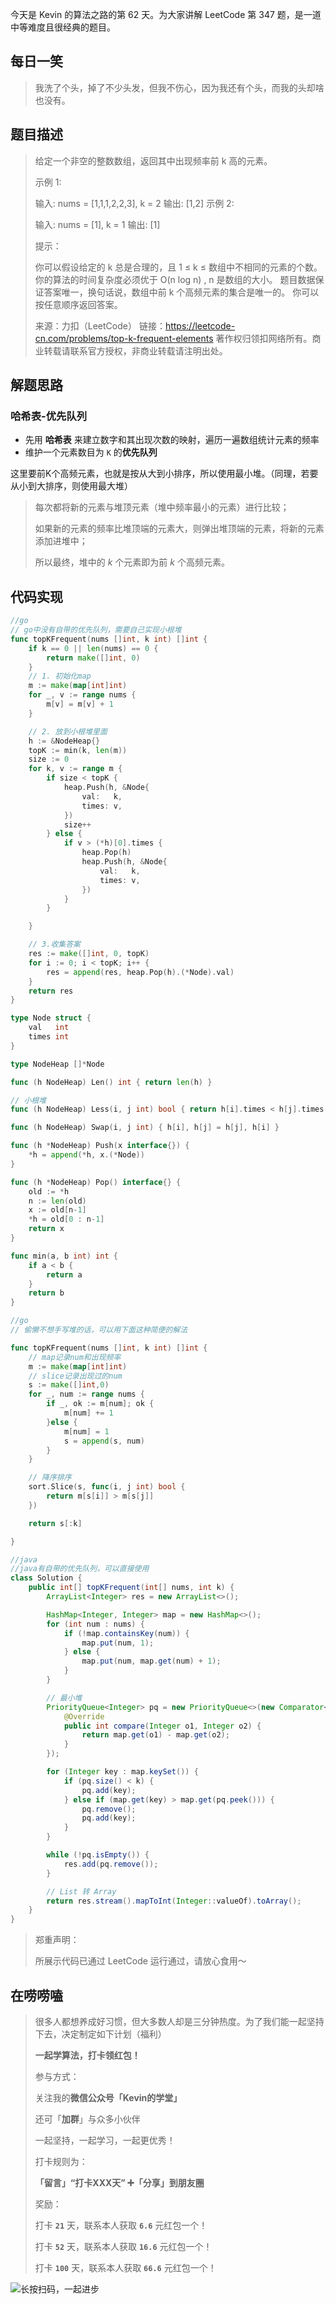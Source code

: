 今天是 Kevin 的算法之路的第 62 天。为大家讲解 LeetCode 第 347 题，是一道中等难度且很经典的题目。



## 每日一笑

> 我洗了个头，掉了不少头发，但我不伤心，因为我还有个头，而我的头却啥也没有。



## 题目描述

> 给定一个非空的整数数组，返回其中出现频率前 k 高的元素。
>
>  
>
> 示例 1:
>
> 输入: nums = [1,1,1,2,2,3], k = 2
> 输出: [1,2]
> 示例 2:
>
> 输入: nums = [1], k = 1
> 输出: [1]
>
>
> 提示：
>
> 你可以假设给定的 k 总是合理的，且 1 ≤ k ≤ 数组中不相同的元素的个数。
> 你的算法的时间复杂度必须优于 O(n log n) , n 是数组的大小。
> 题目数据保证答案唯一，换句话说，数组中前 k 个高频元素的集合是唯一的。
> 你可以按任意顺序返回答案。
>
> 来源：力扣（LeetCode）
> 链接：https://leetcode-cn.com/problems/top-k-frequent-elements
> 著作权归领扣网络所有。商业转载请联系官方授权，非商业转载请注明出处。



## 解题思路

### 哈希表-优先队列

- 先用 **哈希表** 来建立数字和其出现次数的映射，遍历一遍数组统计元素的频率
- 维护一个元素数目为 `K` 的**优先队列**

这里要前K个高频元素，也就是按从大到小排序，所以使用最小堆。（同理，若要从小到大排序，则使用最大堆）

> 每次都将新的元素与堆顶元素（堆中频率最小的元素）进行比较；
>
> 如果新的元素的频率比堆顶端的元素大，则弹出堆顶端的元素，将新的元素添加进堆中；
>
> 所以最终，堆中的 *k* 个元素即为前 *k* 个高频元素。



## 代码实现

```go
//go
// go中没有自带的优先队列，需要自己实现小根堆
func topKFrequent(nums []int, k int) []int {
	if k == 0 || len(nums) == 0 {
		return make([]int, 0)
	}
	// 1. 初始化map
	m := make(map[int]int)
	for _, v := range nums {
		m[v] = m[v] + 1
	}

	// 2. 放到小根堆里面
	h := &NodeHeap{}
	topK := min(k, len(m))
	size := 0
	for k, v := range m {
		if size < topK {
			heap.Push(h, &Node{
				val:   k,
				times: v,
			})
			size++
		} else {
			if v > (*h)[0].times {
				heap.Pop(h)
				heap.Push(h, &Node{
					val:   k,
					times: v,
				})
			}
		}

	}

	// 3.收集答案
	res := make([]int, 0, topK)
	for i := 0; i < topK; i++ {
		res = append(res, heap.Pop(h).(*Node).val)
	}
	return res
}

type Node struct {
	val   int
	times int
}

type NodeHeap []*Node

func (h NodeHeap) Len() int { return len(h) }

// 小根堆
func (h NodeHeap) Less(i, j int) bool { return h[i].times < h[j].times }

func (h NodeHeap) Swap(i, j int) { h[i], h[j] = h[j], h[i] }

func (h *NodeHeap) Push(x interface{}) {
	*h = append(*h, x.(*Node))
}

func (h *NodeHeap) Pop() interface{} {
	old := *h
	n := len(old)
	x := old[n-1]
	*h = old[0 : n-1]
	return x
}

func min(a, b int) int {
	if a < b {
		return a
	}
	return b
}
```

```go
//go 
// 偷懒不想手写堆的话，可以用下面这种简便的解法

func topKFrequent(nums []int, k int) []int {
    // map记录num和出现频率
    m := make(map[int]int)
    // slice记录出现过的num
    s := make([]int,0)
    for _, num := range nums {
        if _, ok := m[num]; ok {
            m[num] += 1
        }else {
            m[num] = 1
            s = append(s, num)
        }
    }

    // 降序排序
    sort.Slice(s, func(i, j int) bool {
        return m[s[i]] > m[s[j]]
    })

    return s[:k]

}
```



```java
//java
//java有自带的优先队列，可以直接使用
class Solution {
    public int[] topKFrequent(int[] nums, int k) {
        ArrayList<Integer> res = new ArrayList<>();

        HashMap<Integer, Integer> map = new HashMap<>();
        for (int num : nums) {
            if (!map.containsKey(num)) {
                map.put(num, 1);
            } else {
                map.put(num, map.get(num) + 1);
            }
        }

        // 最小堆
        PriorityQueue<Integer> pq = new PriorityQueue<>(new Comparator<Integer>() {
            @Override
            public int compare(Integer o1, Integer o2) {
                return map.get(o1) - map.get(o2);
            }
        });

        for (Integer key : map.keySet()) {
            if (pq.size() < k) {
                pq.add(key);
            } else if (map.get(key) > map.get(pq.peek())) {
                pq.remove();
                pq.add(key);
            }
        }

        while (!pq.isEmpty()) {
            res.add(pq.remove());
        }

        // List 转 Array
        return res.stream().mapToInt(Integer::valueOf).toArray();
    }
}
```



> 郑重声明：
>
> 所展示代码已通过 LeetCode 运行通过，请放心食用～



## 在唠唠嗑

> 很多人都想养成好习惯，但大多数人却是三分钟热度。为了我们能一起坚持下去，决定制定如下计划（福利）
>
> **一起学算法，打卡领红包！**
>
> 参与方式：
>
> 关注我的**微信公众号「Kevin的学堂」**
>
> 还可「**加群**」与众多小伙伴
>
> 一起坚持，一起学习，一起更优秀！
>
> 打卡规则为：
>
> **「留言」“打卡XXX天” ➕「分享」到朋友圈**
>
> 奖励：
>
> 打卡 **`21`** 天，联系本人获取 **`6.6`** 元红包一个！
>
> 打卡 **`52`** 天，联系本人获取 **`16.6`** 元红包一个！
>
> 打卡 **`100`** 天，联系本人获取 **`66.6`** 元红包一个！



![长按扫码，一起进步](http://wesub.ifree258.top/wesubQRCode-2.png)